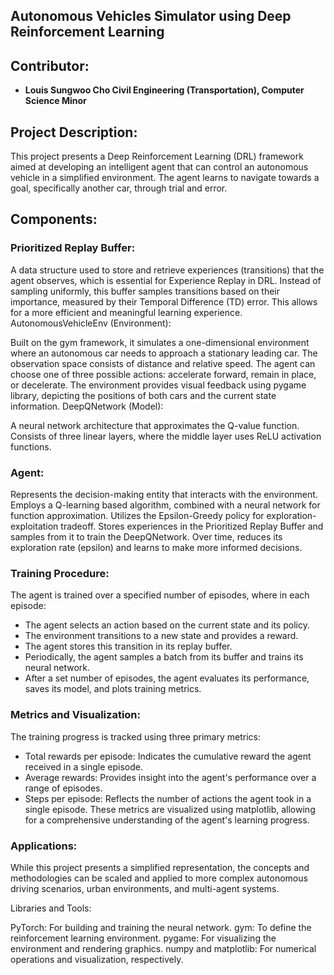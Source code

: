 ## Autonomous Vehicles Simulator using Deep Reinforcement Learning 

## Contributor:
- **Louis Sungwoo Cho Civil Engineering (Transportation), Computer Science Minor**

## Project Description:
This project presents a Deep Reinforcement Learning (DRL) framework aimed at developing an intelligent agent that can control an autonomous vehicle in a simplified environment. The agent learns to navigate towards a goal, specifically another car, through trial and error.

## Components:

### Prioritized Replay Buffer:

A data structure used to store and retrieve experiences (transitions) that the agent observes, which is essential for Experience Replay in DRL.
Instead of sampling uniformly, this buffer samples transitions based on their importance, measured by their Temporal Difference (TD) error. This allows for a more efficient and meaningful learning experience.
AutonomousVehicleEnv (Environment):

Built on the gym framework, it simulates a one-dimensional environment where an autonomous car needs to approach a stationary leading car.
The observation space consists of distance and relative speed.
The agent can choose one of three possible actions: accelerate forward, remain in place, or decelerate.
The environment provides visual feedback using pygame library, depicting the positions of both cars and the current state information.
DeepQNetwork (Model):

A neural network architecture that approximates the Q-value function.
Consists of three linear layers, where the middle layer uses ReLU activation functions.

### Agent:

Represents the decision-making entity that interacts with the environment.
Employs a Q-learning based algorithm, combined with a neural network for function approximation.
Utilizes the Epsilon-Greedy policy for exploration-exploitation tradeoff.
Stores experiences in the Prioritized Replay Buffer and samples from it to train the DeepQNetwork.
Over time, reduces its exploration rate (epsilon) and learns to make more informed decisions.

### Training Procedure:
The agent is trained over a specified number of episodes, where in each episode:
- The agent selects an action based on the current state and its policy.
- The environment transitions to a new state and provides a reward.
- The agent stores this transition in its replay buffer.
- Periodically, the agent samples a batch from its buffer and trains its neural network.
- After a set number of episodes, the agent evaluates its performance, saves its model, and plots training metrics.

### Metrics and Visualization:
The training progress is tracked using three primary metrics:
- Total rewards per episode: Indicates the cumulative reward the agent received in a single episode.
- Average rewards: Provides insight into the agent's performance over a range of episodes.
- Steps per episode: Reflects the number of actions the agent took in a single episode.
These metrics are visualized using matplotlib, allowing for a comprehensive understanding of the agent's learning progress.

### Applications:
While this project presents a simplified representation, the concepts and methodologies can be scaled and applied to more complex autonomous driving scenarios, urban environments, and multi-agent systems.

Libraries and Tools:

PyTorch: For building and training the neural network.
gym: To define the reinforcement learning environment.
pygame: For visualizing the environment and rendering graphics.
numpy and matplotlib: For numerical operations and visualization, respectively.
